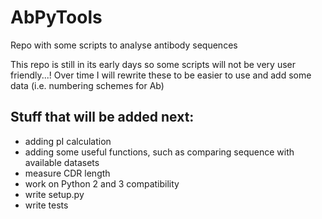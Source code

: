 # AbPyTools
Repo with some scripts to analyse antibody sequences

This repo is still in its early days so some scripts will not be very user friendly...!
Over time I will rewrite these to be easier to use and add some data (i.e. numbering schemes for Ab)

Stuff that will be added next:
- 
- adding pI calculation
- adding some useful functions, such as comparing sequence with available datasets
- measure CDR length
- work on Python 2 and 3 compatibility
- write setup.py
- write tests